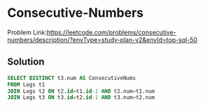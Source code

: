 # Consecutive-Numbers


Problem Link:https://leetcode.com/problems/consecutive-numbers/description/?envType=study-plan-v2&envId=top-sql-50


## Solution

```sql
SELECT DISTINCT t3.num AS ConsecutiveNums
FROM Logs t1
JOIN Logs t2 ON t2.id=t1.id-1 AND t2.num=t1.num
JOIN Logs t3 ON t3.id=t2.id-1 AND t3.num=t2.num
```
